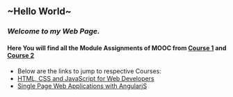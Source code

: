## ~Hello World~

### **_Welcome to my Web Page._**

#### Here You will find all the Module Assignments of MOOC from [Course 1](https://www.coursera.org/learn/html-css-javascript-for-web-developers/home/welcome) and [Course 2](https://www.coursera.org/learn/single-page-web-apps-with-angularjs/home/welcome)

- Below are the links to jump to respective Courses:
 - [HTML, CSS and JavaScript for Web Developers](http://rishavpandey.me/coursera-jhu-assignment/course4/)
 - [Single Page Web Applications with AngularjS](http://rishavpandey.me/coursera-jhu-assignment/course5/)
